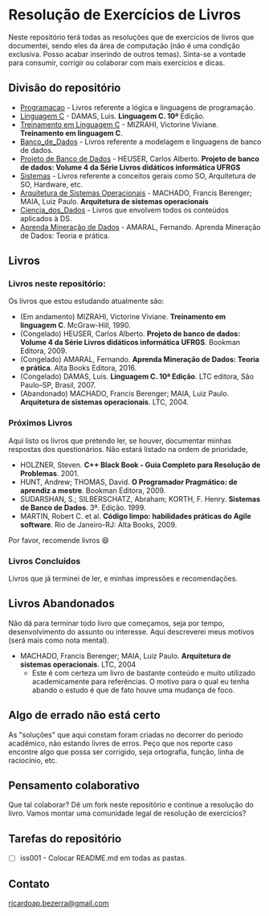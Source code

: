 # Resolução de Exercícios de Livros

Neste repositório terá todas as resoluções que de exercícios de livros que documentei, sendo eles da área de computação (não é uma condição exclusiva. Posso acabar inserindo de outros temas). Sinta-se a vontade para consumir, corrigir ou colaborar com mais exercícios e dicas.

## Divisão do repositório


* [Programacao](Programacao/) - Livros referente a lógica e linguagens de programação.
 * [Linguagem C](Programacao/Linguagem-C) - DAMAS, Luis. **Linguagem C. 10ª** Edição.
 * [Treinamento em Linguagem C](Programacao/Treinamento_em_Linguagem_C) - MIZRAHI, Victorine Viviane. **Treinamento em linguagem C**.
* [Banco_de_Dados](Banco_de_Dados/) - Livros referente a modelagem e linguagens de banco de dados.
 * [Projeto de Banco de Dados](Banco_de_Dados/Projeto_de_BD) - HEUSER, Carlos Alberto. **Projeto de banco de dados: Volume 4 da Série Livros didáticos informática UFRGS**
* [Sistemas](Sistemas/) - Livros referente a conceitos gerais como SO, Arquitetura de SO, Hardware, etc.
 * [Arquitetura de Sistemas Operacionais](Sistemas/Arquitetura_de_SO) - MACHADO, Francis Berenger; MAIA, Luiz Paulo. **Arquitetura de sistemas operacionais**
* [Ciencia_dos_Dados](Ciencia_dos_Dados/) - Livros que envolvem todos os conteúdos aplicados à DS.
 * [Aprenda Mineração de Dados](Ciencia_dos_Dados/Livro_Aprenda_Mineracao_Dados) - AMARAL, Fernando. Aprenda Mineração de Dados: Teoria e prática.

## Livros

### Livros neste repositório:
Os livros que estou estudando atualmente são:

* (Em andamento) MIZRAHI, Victorine Viviane. **Treinamento em linguagem C**. McGraw-Hill, 1990.
* (Congelado) HEUSER, Carlos Alberto. **Projeto de banco de dados: Volume 4 da Série Livros didáticos informática UFRGS**. Bookman Editora, 2009.
* (Congelado) AMARAL, Fernando. **Aprenda Mineração de Dados: Teoria e prática**. Alta Books Editora, 2016.
* (Congelado) DAMAS, Luis. **Linguagem C. 10ª Edição**. LTC editora, São Paulo–SP, Brasil, 2007.
* (Abandonado) MACHADO, Francis Berenger; MAIA, Luiz Paulo. **Arquitetura de sistemas operacionais**. LTC, 2004.


### Próximos Livros
Aqui listo os livros que pretendo ler, se houver, documentar minhas respostas dos questionários. Não estará listado na ordem de prioridade,

* HOLZNER, Steven. **C++ Black Book - Guia Completo para Resolução de Problemas**. 2001.
* HUNT, Andrew; THOMAS, David. **O Programador Pragmático: de aprendiz a mestre**. Bookman Editora, 2009.
* SUDARSHAN, S.; SILBERSCHATZ, Abraham; KORTH, F. Henry. **Sistemas de Banco de Dados**. 3ª. Edição. 1999.
* MARTIN, Robert C. et al. **Código limpo: habilidades práticas do Agile software**. Rio de Janeiro-RJ: Alta Books, 2009.

Por favor, recomende livros :smile:

### Livros Concluídos
Livros que já terminei de ler, e minhas impressões e recomendações.

## Livros Abandonados
Não dá para terminar todo livro que começamos, seja por tempo, desenvolvimento do assunto ou interesse. Aqui descreverei meus motivos (será mais como nota mental).

* MACHADO, Francis Berenger; MAIA, Luiz Paulo. **Arquitetura de sistemas operacionais**. LTC, 2004
  * Este é com certeza um livro de bastante conteúdo e muito utilizado academicamente para referências. O motivo para o qual eu tenha abando o  estudo é que de fato houve uma mudança de foco.

## Algo de errado não está certo

As "soluções" que aqui constam foram criadas no decorrer do periodo acadêmico, não estando livres de erros. Peço que nos reporte caso encontre algo que possa ser corrigido, seja ortografia, função, linha de raciocínio, etc.

## Pensamento colaborativo

Que tal colaborar? Dê um fork neste repositório e continue a resolução do livro. Vamos montar uma comunidade legal de resolução de exercícios?

## Tarefas do repositório

- [ ] iss001 - Colocar README.md em todas as pastas.

## Contato

ricardoap.bezerra@gmail.com
